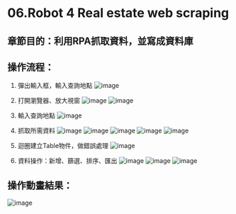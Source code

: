 # 06.Robot 4 Real estate web scraping

## 章節目的：利用RPA抓取資料，並寫成資料庫
## 操作流程：
1. 彈出輸入框，輸入查詢地點
![image](https://github.com/Poyaching/RPA_UiPath/blob/main/06.Robot%204%20Real%20estate%20web%20scraping/gif/%E8%B7%B3%E7%AA%97.jpg)
2. 打開瀏覽器、放大視窗
![image](https://github.com/Poyaching/RPA_UiPath/blob/main/06.Robot%204%20Real%20estate%20web%20scraping/gif/%E7%80%8F%E8%A6%BD%E5%99%A8%E6%AF%94%E8%BC%83.jpg)
![image](https://github.com/Poyaching/RPA_UiPath/blob/main/06.Robot%204%20Real%20estate%20web%20scraping/gif/%E8%A6%96%E7%AA%97%E6%93%8D%E4%BD%9C.jpg)

3. 輸入查詢地點
![image](https://github.com/Poyaching/RPA_UiPath/blob/main/06.Robot%204%20Real%20estate%20web%20scraping/gif/input%20%E5%92%8C%E9%8D%B5%E7%9B%A4%E4%BA%8B%E4%BB%B6.jpg)
4. 抓取所需資料
![image](https://github.com/Poyaching/RPA_UiPath/blob/main/06.Robot%204%20Real%20estate%20web%20scraping/gif/DataScraping%20(1).jpg)
![image](https://github.com/Poyaching/RPA_UiPath/blob/main/06.Robot%204%20Real%20estate%20web%20scraping/gif/DataScraping%20(2).jpg)
![image](https://github.com/Poyaching/RPA_UiPath/blob/main/06.Robot%204%20Real%20estate%20web%20scraping/gif/DataScraping%20(3).jpg)
![image](https://github.com/Poyaching/RPA_UiPath/blob/main/06.Robot%204%20Real%20estate%20web%20scraping/gif/DataScraping%20(4).jpg)
![image](https://github.com/Poyaching/RPA_UiPath/blob/main/06.Robot%204%20Real%20estate%20web%20scraping/gif/DataScraping%20(5).jpg)
5. 迴圈建立Table物件，做錯誤處理
![image](https://github.com/Poyaching/RPA_UiPath/blob/main/06.Robot%204%20Real%20estate%20web%20scraping/gif/%E9%8C%AF%E8%AA%A4%E8%99%95%E7%90%86.jpg)
6. 資料操作：新增、篩選、排序、匯出
![image](https://github.com/Poyaching/RPA_UiPath/blob/main/06.Robot%204%20Real%20estate%20web%20scraping/gif/%E8%B3%87%E6%96%99%20(1).jpg)
![image](https://github.com/Poyaching/RPA_UiPath/blob/main/06.Robot%204%20Real%20estate%20web%20scraping/gif/%E8%B3%87%E6%96%99%20(2).jpg)
![image](https://github.com/Poyaching/RPA_UiPath/blob/main/06.Robot%204%20Real%20estate%20web%20scraping/gif/%E8%B3%87%E6%96%99%20(3).jpg)


## 操作動畫結果：
![image](https://github.com/Poyaching/RPA_UiPath/blob/main/06.Robot%204%20Real%20estate%20web%20scraping/gif/test.gif)
